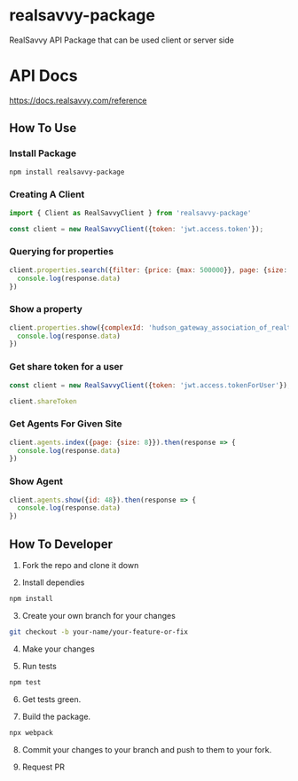 # realsavvy-package
RealSavvy API Package that can be used client or server side

# API Docs
https://docs.realsavvy.com/reference

## How To Use

### Install Package

```bash
npm install realsavvy-package
```

### Creating A Client

```js
import { Client as RealSavvyClient } from 'realsavvy-package'

const client = new RealSavvyClient({token: 'jwt.access.token'});
```

### Querying for properties

```js
client.properties.search({filter: {price: {max: 500000}}, page: {size: 8}}).then(response => {
  console.log(response.data)
})
```

### Show a property

```js
client.properties.show({complexId: 'hudson_gateway_association_of_realtors~24542612'}).then(response => {
  console.log(response.data)
})
```

### Get share token for a user

```js
const client = new RealSavvyClient({token: 'jwt.access.tokenForUser'});

client.shareToken
```

### Get Agents For Given Site

```js
client.agents.index({page: {size: 8}}).then(response => {
  console.log(response.data)
})
```

### Show Agent

```js
client.agents.show({id: 48}).then(response => {
  console.log(response.data)
})
```

## How To Developer
1. Fork the repo and clone it down

2. Install dependies
```bash
npm install
```

3. Create your own branch for your changes
```bash
git checkout -b your-name/your-feature-or-fix
```

4. Make your changes

5. Run tests
```bash
npm test
```

6. Get tests green.

7. Build the package.
```bash
npx webpack
```

8. Commit your changes to your branch and push to them to your fork.

9. Request PR
